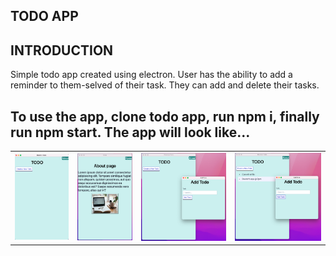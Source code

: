 ## TODO APP

## INTRODUCTION
Simple todo app created using electron. User has the ability to add a reminder to them-selved of their task. They can add and delete their tasks. 

## To use the app, clone todo app, run npm i, finally run npm start. The app will look like...

<table>
<tr>
    <td> <img src="/image/home.png" alt="Home Page"> </td>
    <td> <img src="/image/about.png" alt="About Page"> </td>
    <td> <img src="/image/create.png" alt="Create Page"> </td>
    <td> <img src="/image//todo.png" alt="Example of todo"> </td>
  </tr>
</table>